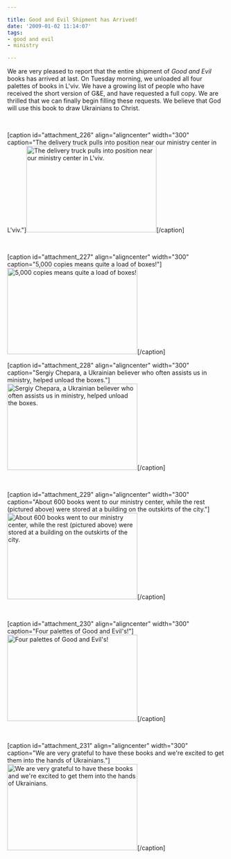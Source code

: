 ```yaml
---

title: Good and Evil Shipment has Arrived!
date: '2009-01-02 11:14:07'
tags:
- good and evil
- ministry

---
```


We are very pleased to report that the entire shipment of *Good and Evil* books has arrived at last. On Tuesday morning, we unloaded all four palettes of books in L'viv. We have a growing list of people who have received the short version of G&amp;E, and have requested a full copy. We are thrilled that we can finally begin filling these requests. We believe that God will use this book to draw Ukrainians to Christ.

 

[caption id="attachment_226" align="aligncenter" width="300" caption="The delivery truck pulls into position near our ministry center in L&#39;viv."]<a href="https://s3.amazonaws.com/content.ofreport.com/2009/01/dsc_4229.jpg"><img class="size-medium wp-image-226" title="dsc_4229" src="https://s3.amazonaws.com/content.ofreport.com/2009/01/dsc_4229-300x199.jpg" alt="The delivery truck pulls into position near our ministry center in L'viv." width="300" height="199" /></a>[/caption]

 

[caption id="attachment_227" align="aligncenter" width="300" caption="5,000 copies means quite a load of boxes!"]<a href="https://s3.amazonaws.com/content.ofreport.com/2009/01/dsc_4231.jpg"><img class="size-medium wp-image-227" title="dsc_4231" src="https://s3.amazonaws.com/content.ofreport.com/2009/01/dsc_4231-300x199.jpg" alt="5,000 copies means quite a load of boxes!" width="300" height="199" /></a>[/caption]

<!--more-->

[caption id="attachment_228" align="aligncenter" width="300" caption="Sergiy Chepara, a Ukrainian believer who often assists us in ministry, helped unload the boxes."]<a href="https://s3.amazonaws.com/content.ofreport.com/2009/01/dsc_4235.jpg"><img class="size-medium wp-image-228" title="dsc_4235" src="https://s3.amazonaws.com/content.ofreport.com/2009/01/dsc_4235-300x199.jpg" alt="Sergiy Chepara, a Ukrainian believer who often assists us in ministry, helped unload the boxes." width="300" height="199" /></a>[/caption]

 

[caption id="attachment_229" align="aligncenter" width="300" caption="About 600 books went to our ministry center, while the rest (pictured above) were stored at a building on the outskirts of the city."]<a href="https://s3.amazonaws.com/content.ofreport.com/2009/01/dsc_4241.jpg"><img class="size-medium wp-image-229" title="dsc_4241" src="https://s3.amazonaws.com/content.ofreport.com/2009/01/dsc_4241-300x199.jpg" alt="About 600 books went to our ministry center, while the rest (pictured above) were stored at a building on the outskirts of the city." width="300" height="199" /></a>[/caption]

 

[caption id="attachment_230" align="aligncenter" width="300" caption="Four palettes of Good and Evil&#39;s!"]<a href="https://s3.amazonaws.com/content.ofreport.com/2009/01/dsc_4262.jpg"><img class="size-medium wp-image-230" title="dsc_4262" src="https://s3.amazonaws.com/content.ofreport.com/2009/01/dsc_4262-300x199.jpg" alt="Four palettes of Good and Evil's!" width="300" height="199" /></a>[/caption]

 

[caption id="attachment_231" align="aligncenter" width="300" caption="We are very grateful to have these books and we&#39;re excited to get them into the hands of Ukrainians."]<a href="https://s3.amazonaws.com/content.ofreport.com/2009/01/dsc_4266.jpg"><img class="size-medium wp-image-231" title="dsc_4266" src="https://s3.amazonaws.com/content.ofreport.com/2009/01/dsc_4266-300x199.jpg" alt="We are very grateful to have these books and we're excited to get them into the hands of Ukrainians." width="300" height="199" /></a>[/caption]
